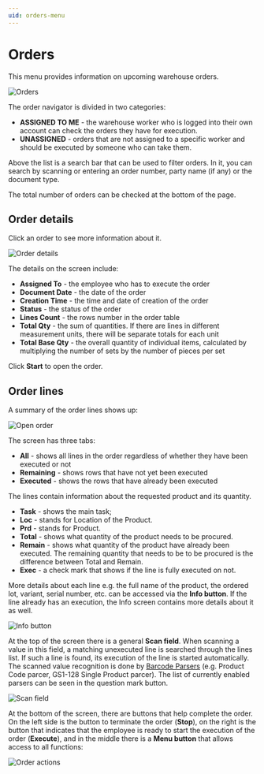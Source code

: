 ```yaml
---
uid: orders-menu
---
```


# Orders

This menu provides information on upcoming warehouse orders.

![Orders](pictures/orders.png)

The order navigator is divided in two categories:

-	<b>ASSIGNED TO ME</b> - the warehouse worker who is logged into their own account can check the orders they have for execution.
-	<b>UNASSIGNED</b> - orders that are not assigned to a specific worker and should be executed by someone who can take them.

Above the list is a search bar that can be used to filter orders. In it, you can search by scanning or entering an order number, party name (if any) or the document type.

The total number of orders can be checked at the bottom of the page.

## Order details

Click an order to see more information about it.

![Order details](pictures/wms-worker-total-base-qty.png)

The details on the screen include:

-	**Assigned To** - the employee who has to execute the order
-	**Document Date** - the date of the order
-	**Creation Time** - the time and date of creation of the order
-	**Status** - the status of the order
-	**Lines Count** - the rows number in the order table
-	**Total Qty** - the sum of quantities. If there are lines in different measurement units, there will be separate totals for each unit
-	**Total Base Qty** - the overall quantity of individual items, calculated by multiplying the number of sets by the number of pieces per set


Click **Start** to open the order.

## Order lines

A summary of the order lines shows up:

![Open order](pictures/open-order1.png)

The screen has three tabs:

-	<b>All</b> - shows all lines in the order regardless of whether they have been executed or not
-	<b>Remaining</b> - shows rows that have not yet been executed
-	<b>Executed</b> - shows the rows that have already been executed

The lines contain information about the requested product and its quantity.

-	<b>Task</b> - shows the main task;
-	<b>Loc</b> - stands for Location of the Product.
-	<b>Prd</b> - stands for Product.
-	<b>Total</b> - shows what quantity of the product needs to be procured.
-	<b>Remain</b> - shows what quantity of the product have already been executed. The remaining quantity that needs to be to be procured is the difference between Total and Remain.
-	<b>Еxec</b> - a check mark that shows if the line is fully executed on not.

More details about each line e.g. the full name of the product, the ordered lot, variant, serial number, etc. can be accessed via the <b>Info button</b>.
If the line already has an execution, the Info screen contains more details about it as well.

![Info button](pictures/info-button.png)

At the top of the screen there is a general <b>Scan field</b>. When scanning a value in this field, a matching unexecuted line is searched through the lines list. If such a line is found, its execution of the line is started automatically. The scanned value recognition is done by [Barcode Parsers](xref:parsers) (e.g. Product Code parcer, GS1-128 Single Product parcer). The list of currently enabled parsers can be seen in the question mark button.

![Scan field](pictures/scan-field1.png)

At the bottom of the screen, there are buttons that help complete the order. On the left side is the button to terminate the order (<b>Stop</b>), on the right is the button that indicates that the employee is ready to start the execution of the order (<b>Execute</b>), and in the middle there is a <b>Menu button</b> that allows access to all functions:

![Order actions](pictures/order-actions.png)
